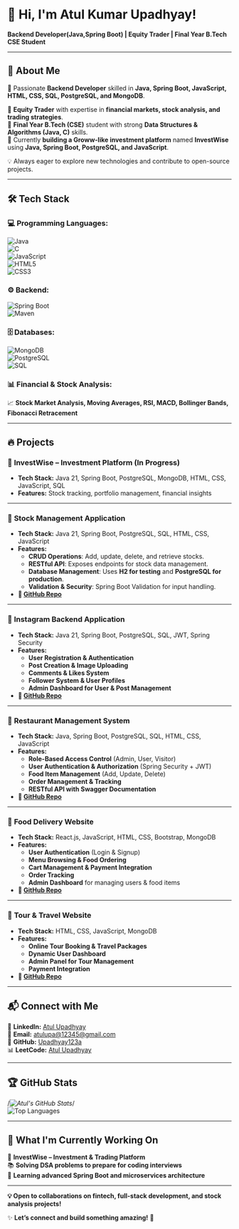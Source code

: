 # 👋 Hi, I'm Atul Kumar Upadhyay!  
**Backend Developer(Java,Spring Boot) | Equity Trader | Final Year B.Tech CSE Student**   

---

## 🚀 About Me  
🔹 Passionate **Backend Developer** skilled in **Java, Spring Boot, JavaScript, HTML, CSS, SQL, PostgreSQL, and MongoDB**.  

🔹 **Equity Trader** with expertise in **financial markets, stock analysis, and trading strategies**.  
🔹 **Final Year B.Tech (CSE)** student with strong **Data Structures & Algorithms (Java, C)** skills.  
🔹 Currently **building a Groww-like investment platform** named **InvestWise** using **Java, Spring Boot, PostgreSQL, and JavaScript**.  

💡 Always eager to explore new technologies and contribute to open-source projects.  

---

## 🛠 Tech Stack  

### **💻 Programming Languages:**  
![Java](https://img.shields.io/badge/Java-007396?style=for-the-badge&logo=java&logoColor=white)  
![C](https://img.shields.io/badge/C-00599C?style=for-the-badge&logo=c&logoColor=white)  
![JavaScript](https://img.shields.io/badge/JavaScript-F7DF1E?style=for-the-badge&logo=javascript&logoColor=black)  
![HTML5](https://img.shields.io/badge/HTML5-E34F26?style=for-the-badge&logo=html5&logoColor=white)  
![CSS3](https://img.shields.io/badge/CSS3-1572B6?style=for-the-badge&logo=css3&logoColor=white)  

### **⚙️ Backend:**  
![Spring Boot](https://img.shields.io/badge/Spring%20Boot-6DB33F?style=for-the-badge&logo=spring-boot&logoColor=white)  
![Maven](https://img.shields.io/badge/Maven-C71A36?style=for-the-badge&logo=apache-maven&logoColor=white)  

### **🗄️ Databases:**  
![MongoDB](https://img.shields.io/badge/MongoDB-47A248?style=for-the-badge&logo=mongodb&logoColor=white)  
![PostgreSQL](https://img.shields.io/badge/PostgreSQL-316192?style=for-the-badge&logo=postgresql&logoColor=white)  
![SQL](https://img.shields.io/badge/SQL-4479A1?style=for-the-badge&logo=sql&logoColor=white)  

### **📊 Financial & Stock Analysis:**  
📈 **Stock Market Analysis, Moving Averages, RSI, MACD, Bollinger Bands, Fibonacci Retracement**  

---

## 🔥 Projects  

### 📌 **InvestWise – Investment Platform (In Progress)**  
- **Tech Stack:** Java 21, Spring Boot, PostgreSQL, MongoDB, HTML, CSS, JavaScript, SQL  
- **Features:** Stock tracking, portfolio management, financial insights  


---

### 📌 **Stock Management Application**  
- **Tech Stack:** Java 21, Spring Boot, PostgreSQL, SQL, HTML, CSS, JavaScript  
- **Features:**  
  - **CRUD Operations**: Add, update, delete, and retrieve stocks.  
  - **RESTful API**: Exposes endpoints for stock data management.  
  - **Database Management**: Uses **H2 for testing** and **PostgreSQL for production**.  
  - **Validation & Security**: Spring Boot Validation for input handling.  
- **🔗 [GitHub Repo](https://github.com/Upadhyay123a/Stock-Management-Application)**  

---

### 📌 **Instagram Backend Application**  
- **Tech Stack:** Java 21, Spring Boot, PostgreSQL, SQL, JWT, Spring Security  
- **Features:**  
  - **User Registration & Authentication**  
  - **Post Creation & Image Uploading**  
  - **Comments & Likes System**  
  - **Follower System & User Profiles**  
  - **Admin Dashboard for User & Post Management**  
- **🔗 [GitHub Repo](https://github.com/Upadhyay123a/Instagram-Backend-Application)**

---

### 📌 **Restaurant Management System**  
- **Tech Stack:** Java, Spring Boot, PostgreSQL, SQL, HTML, CSS, JavaScript  
- **Features:**  
  - **Role-Based Access Control** (Admin, User, Visitor)  
  - **User Authentication & Authorization** (Spring Security + JWT)  
  - **Food Item Management** (Add, Update, Delete)  
  - **Order Management & Tracking**  
  - **RESTful API with Swagger Documentation**  
- **🔗 [GitHub Repo](https://github.com/Upadhyay123a/Restaurant-Management-System)**  

---

### 📌 **Food Delivery Website**  
- **Tech Stack:** React.js, JavaScript, HTML, CSS, Bootstrap, MongoDB  
- **Features:**  
  - **User Authentication** (Login & Signup)  
  - **Menu Browsing & Food Ordering**  
  - **Cart Management & Payment Integration**  
  - **Order Tracking**  
  - **Admin Dashboard** for managing users & food items  
- **🔗 [GitHub Repo](https://github.com/Upadhyay123a/food-delivery-website-using-js)**  

---

### 📌 **Tour & Travel Website**  
- **Tech Stack:** HTML, CSS, JavaScript, MongoDB  
- **Features:**  
  - **Online Tour Booking & Travel Packages**  
  - **Dynamic User Dashboard**  
  - **Admin Panel for Tour Management**  
  - **Payment Integration**  
- **🔗 [GitHub Repo](https://github.com/Upadhyay123a/Tour-And-travel-website)**  

---


## 📬 Connect with Me  
💼 **LinkedIn:** [Atul Upadhyay](https://www.linkedin.com/in/atul-kumar-upadhyay-676373211)  
📧 **Email:** [atulupa@12345@gmail.com](mailto:atulupa@12345@gmail.com)  
🐙 **GitHub:** [Upadhyay123a](https://github.com/Upadhyay123a)  
📊 **LeetCode:** [Atul Upadhyay](https://leetcode.com/u/Atul_upadhyay_24/)  

---

## 🏆 GitHub Stats  

/*![Atul's GitHub Stats](https:/*/*//github-readme-stats.vercel.app/api?username=Upadhyay123a&show_/*/*icons=true&theme=tokyonight)*/  
![Top Languages](https://github-readme-stats.vercel.app/api/top-langs/?username=Upadhyay123a&layout=compact&langs_count=8&theme=tokyonight&hide=css)  

---

## 🎯 What I'm Currently Working On  
🚀 **InvestWise – Investment & Trading Platform**  
📚 **Solving DSA problems to prepare for coding interviews**  
🌱 **Learning advanced Spring Boot and microservices architecture**  

---

**💡 Open to collaborations on fintech, full-stack development, and stock analysis projects!**  

✨ **Let’s connect and build something amazing!** 🚀  
